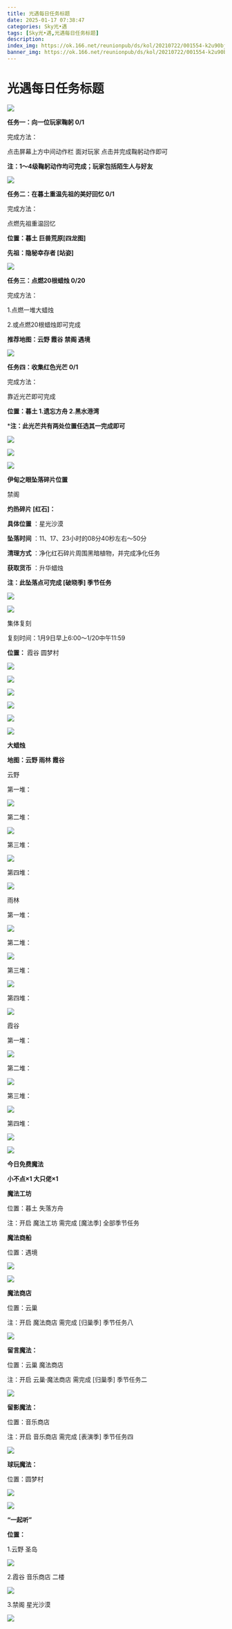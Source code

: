 ```yaml
---
title: 光遇每日任务标题
date: 2025-01-17 07:38:47
categories: Sky光•遇
tags: [Sky光•遇,光遇每日任务标题]
description: 
index_img: https://ok.166.net/reunionpub/ds/kol/20210722/001554-k2u90bj7ay.png?imageView&thumbnail=600x0&type=jpg
banner_img: https://ok.166.net/reunionpub/ds/kol/20210722/001554-k2u90bj7ay.png?imageView&thumbnail=600x0&type=jpg
---
```

# 光遇每日任务标题
  

![](https://img.166.net/reunionpub/1_kol_20250117_a8afe208cb470637bc373043faf57fc7.jpeg)

**任务一：向一位玩家鞠躬 0/1**

完成方法：

点击屏幕上方中间动作栏 面对玩家 点击并完成鞠躬动作即可

 **注：1～4级鞠躬动作均可完成；玩家包括陌生人与好友**

![](https://img.166.net/reunionpub/1_kol_20250117_6ac619cad9085489eec1c08e4a6c4741.jpeg)

 **任务二：在暮土重温先祖的美好回忆 0/1**

完成方法：

点燃先祖重温回忆

 **位置：暮土 巨兽荒原[四龙图]**

 **先祖：隐秘幸存者 [站姿]**

![](https://img.166.net/reunionpub/1_kol_20250117_dd2a50d0d84085cc8217ded64177a021.jpeg)

 **任务三：点燃20根蜡烛 0/20**

完成方法：

1.点燃一堆大蜡烛

2.或点燃20根蜡烛即可完成

 **推荐地图：云野 霞谷 禁阁 遇境**

![](https://img.166.net/reunionpub/1_kol_20250117_11357b7c80253a6ecc15882a721023d6.jpeg)

 **任务四：收集红色光芒  0/1**

完成方法：

靠近光芒即可完成

 **位置：暮土  1.遗忘方舟 2.黑水港湾**

 ***注：此光芒共有两处位置任选其一完成即可**

![](https://img.166.net/reunionpub/1_kol_20250117_b4241c7034a0c06a4c8a2f7456165a54.jpeg)

![](https://img.166.net/reunionpub/1_kol_20250117_50a2cb38834045b3be07d52a1c29f0d0.jpeg)

![](https://img.166.net/reunionpub/ds/kol_server/20240717/003917-8p704dsqv9.png)

 **伊甸之眼坠落碎片位置**

禁阁

 **灼热碎片 [红石]：**

 **具体位置** ：星光沙漠

 **坠落时间** ：11、17、23小时的08分40秒左右～50分

 **清理方式** ：净化红石碎片周围黑暗植物，并完成净化任务

 **获取货币** ：升华蜡烛

 **注：此坠落点可完成  [破晓季] 季节任务**

![](https://img.166.net/reunionpub/1_kol_20250117_eb46f3b47c9db59707d99dffb308194b.jpeg)

![](https://img.166.net/reunionpub/ds/kol_server/20240717/003917-8p704dsqv9.png)

集体复刻

复刻时间：1月9日早上6:00～1/20中午11:59

 **位置：** 霞谷 圆梦村

![](https://img.166.net/reunionpub/1_kol_20250109_f58f6042d60345bab3eef7c079a688fa.jpeg)

![](https://img.166.net/reunionpub/1_kol_20250110_408b55d677a71fabca77cde722793a83.jpeg)

![](https://img.166.net/reunionpub/1_kol_20250110_869e547302e15f49f347ac11adcd6c75.jpeg)

![](https://img.166.net/reunionpub/1_kol_20250110_0b1bffa18c8561cdb54356718d21c539.jpeg)

![](https://img.166.net/reunionpub/1_kol_20250110_195ec2d731ed0867a4eaadf5d06b4a14.jpeg)

![](https://img.166.net/reunionpub/ds/kol_server/20240717/003917-8p704dsqv9.png)

 **大蜡烛**

 **地图：云野 雨林 霞谷**

云野

第一堆：

**![](https://img.166.net/reunionpub/1_kol_20241107_83784c165dbf5a0baaf675d0bfbb918a.jpeg)**

第二堆：

**![](https://img.166.net/reunionpub/1_kol_20241107_0cfb11c954a849662f988a0969c28237.jpeg)**

第三堆：

**![](https://img.166.net/reunionpub/1_kol_20241107_8303949e3889844bee7c2988595d8e44.jpeg)**

第四堆：

**![](https://img.166.net/reunionpub/1_kol_20241107_bc482b5c8ee95083714bd94320d9045b.jpeg)**

雨林

第一堆：

**![](https://img.166.net/reunionpub/1_kol_20241107_1995c6999f2d58bf6281f328a6dfe5da.jpeg)**

第二堆：

**![](https://img.166.net/reunionpub/1_kol_20241107_e505bc4e6dc36338fb17a3626a4117d9.jpeg)**

第三堆：

**![](https://img.166.net/reunionpub/1_kol_20241107_85000b8c4b9af76f837fe69d7d3cc9ee.jpeg)**

第四堆：

**![](https://img.166.net/reunionpub/1_kol_20241107_4add5263bf55edd596edfb2411afd3bb.jpeg)**

霞谷

第一堆：

**![](https://img.166.net/reunionpub/1_kol_20241107_4d92d51da0b331c64d1d7487e2dbf70e.jpeg)**

第二堆：

**![](https://img.166.net/reunionpub/1_kol_20241107_fedf6a0cb07047ece6edc3521bb1b15e.jpeg)**

第三堆：

**![](https://img.166.net/reunionpub/1_kol_20241107_153088c2405a7f8d8a6889f91938118b.jpeg)**

第四堆：

**![](https://img.166.net/reunionpub/1_kol_20241107_86923df74d8ab53187a087cbe951064a.jpeg)**

 **![](https://img.166.net/reunionpub/ds/kol/20231014/004048-gyt2imp830.png)**

 **今日免费魔法**

 **小不点×1 大只佬×1**

 **魔法工坊**

位置：暮土 失落方舟

注：开启 魔法工坊 需完成 [魔法季] 全部季节任务

 **魔法商船**

位置：遇境

 **![](https://img.166.net/reunionpub/ds/kol/20231014/004605-qmuiowanf4.png)**

**![](https://img.166.net/reunionpub/1_kol_20241107_d28fd6ae9a0bdc7858a0eacf0bccdb37.jpeg)**

 **魔法商店**

位置：云巢

注：开启 魔法商店 需完成 [归巢季] 季节任务八

**![](https://img.166.net/reunionpub/1_kol_20241107_c30c2915cc5550ca1eab830fb1f3b68b.jpeg)**

 **留言魔法：**

位置：云巢 魔法商店

注：开启 云巢·魔法商店 需完成 [归巢季] 季节任务二

![](https://img.166.net/reunionpub/1_kol_20241114_f49a1660bda6bbbf236a66742a517d15.png)

 **留影魔法：**

位置：音乐商店

注：开启 音乐商店 需完成 [表演季] 季节任务四

**![](https://img.166.net/reunionpub/1_kol_20241114_df085ae1ffe6124a91be894305a75b54.jpeg)**

 **球玩魔法：**

位置：圆梦村

![](https://img.166.net/reunionpub/1_kol_20241114_fe7f834ee8d5f2e2abc828a14fa10870.png)

![](https://img.166.net/reunionpub/ds/kol_server/20240717/003917-8p704dsqv9.png)

 **“一起听”**

 **位置：**

1.云野 圣岛

![](https://img.166.net/reunionpub/1_kol_20241114_d3ab2a60b74e81a2f1ca25e32a872077.jpeg)

2.霞谷 音乐商店 二楼

![](https://img.166.net/reunionpub/1_kol_20241114_c847c1ccc28766421e8613dde03b97b5.jpeg)

3.禁阁 星光沙漠

![](https://img.166.net/reunionpub/1_kol_20241114_b3ef53b52de5968f0c39b6831ceed2e1.png)

